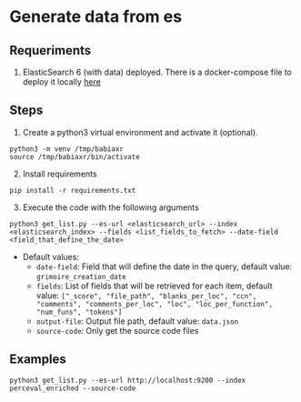 # Generate data from es

## Requeriments

1. ElasticSearch 6 (with data)  deployed. There is a docker-compose file to deploy it locally [here](./utils/docker-compose.yml)

## Steps

1. Create a python3 virtual environment and activate it (optional).

```
python3 -m venv /tmp/babiaxr
source /tmp/babiaxr/bin/activate
```

2. Install requirements

```
pip install -r requirements.txt
```

3. Execute the code with the following arguments

```
python3 get_list.py --es-url <elasticsearch_url> --index <elasticsearch_index> --fields <list_fields_to_fetch> --date-field <field_that_define_the_date>
```

- Default values:
    - `date-field`: Field that will define the date in the query, default value: `grimoire_creation_date`
    - `fields`: List of fields that will be retrieved for each item, default value: `["_score", "file_path", "blanks_per_loc", "ccn", "comments", "comments_per_loc", "loc", "loc_per_function", "num_funs", "tokens"]`
    - `output-file`: Output file path, default value: `data.json`
    - `source-code`: Only get the source code files
    
## Examples

```
python3 get_list.py --es-url http://localhost:9200 --index perceval_enriched --source-code
```

